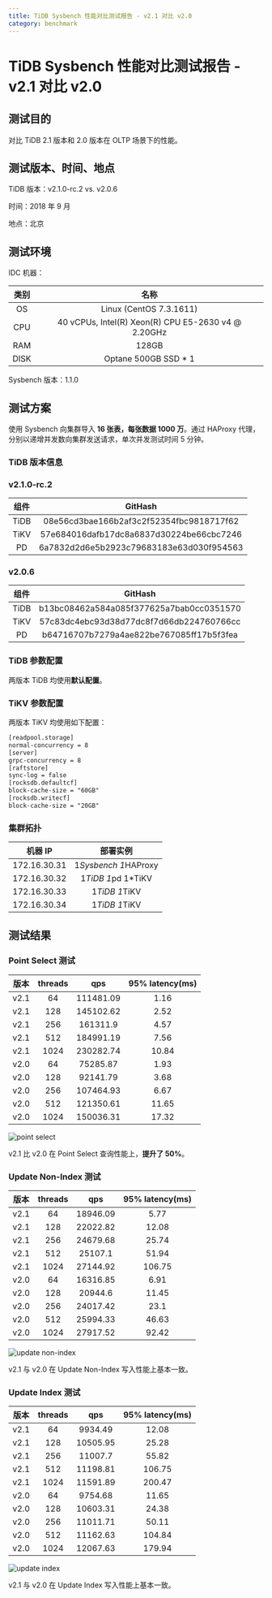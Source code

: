 ```yaml
---
title: TiDB Sysbench 性能对比测试报告 - v2.1 对比 v2.0
category: benchmark
---
```


# TiDB Sysbench 性能对比测试报告 - v2.1 对比 v2.0

## 测试目的

对比 TiDB 2.1 版本和 2.0 版本在 OLTP 场景下的性能。

## 测试版本、时间、地点

TiDB 版本：v2.1.0-rc.2 vs. v2.0.6

时间：2018 年 9 月

地点：北京

## 测试环境

IDC 机器：

|  类别  |                         名称                          |
|:----:|:---------------------------------------------------:|
|  OS  |               Linux (CentOS 7.3.1611)               |
| CPU  | 40 vCPUs, Intel(R) Xeon(R) CPU E5-2630 v4 @ 2.20GHz |
| RAM  |                        128GB                        |
| DISK |               Optane 500GB SSD \* 1               |


Sysbench 版本：1.1.0

## 测试方案

使用 Sysbench 向集群导入 **16 张表，每张数据 1000 万**。通过 HAProxy 代理，分别以递增并发数向集群发送请求，单次并发测试时间 5 分钟。

### TiDB 版本信息

### v2.1.0-rc.2

|  组件  |                 GitHash                  |
|:----:|:----------------------------------------:|
| TiDB | 08e56cd3bae166b2af3c2f52354fbc9818717f62 |
| TiKV | 57e684016dafb17dc8a6837d30224be66cbc7246 |
|  PD  | 6a7832d2d6e5b2923c79683183e63d030f954563 |


### v2.0.6

|  组件  |                 GitHash                  |
|:----:|:----------------------------------------:|
| TiDB | b13bc08462a584a085f377625a7bab0cc0351570 |
| TiKV | 57c83dc4ebc93d38d77dc8f7d66db224760766cc |
|  PD  | b64716707b7279a4ae822be767085ff17b5f3fea |


### TiDB 参数配置

两版本 TiDB 均使用**默认配置**。

### TiKV 参数配置

两版本 TiKV 均使用如下配置：

```txt
[readpool.storage]
normal-concurrency = 8
[server]
grpc-concurrency = 8
[raftstore]
sync-log = false
[rocksdb.defaultcf]
block-cache-size = "60GB"
[rocksdb.writecf]
block-cache-size = "20GB"
```

### 集群拓扑

|    机器 IP     |           部署实例            |
|:------------:|:-------------------------:|
| 172.16.30.31 | 1*Sysbench 1*HAProxy  |
| 172.16.30.32 | 1*TiDB 1*pd 1\*TiKV |
| 172.16.30.33 |     1*TiDB 1*TiKV     |
| 172.16.30.34 |     1*TiDB 1*TiKV     |


## 测试结果

### Point Select 测试

|  版本  | threads |    qps    | 95% latency(ms) |
|:----:|:-------:|:---------:|:---------------:|
| v2.1 |   64    | 111481.09 |      1.16       |
| v2.1 |   128   | 145102.62 |      2.52       |
| v2.1 |   256   | 161311.9  |      4.57       |
| v2.1 |   512   | 184991.19 |      7.56       |
| v2.1 |  1024   | 230282.74 |      10.84      |
| v2.0 |   64    | 75285.87  |      1.93       |
| v2.0 |   128   | 92141.79  |      3.68       |
| v2.0 |   256   | 107464.93 |      6.67       |
| v2.0 |   512   | 121350.61 |      11.65      |
| v2.0 |  1024   | 150036.31 |      17.32      |


![point select](/media/sysbench_v3_point_select.png)

v2.1 比 v2.0 在 Point Select 查询性能上，**提升了 50%**。

### Update Non-Index 测试

|  版本  | threads |   qps    | 95% latency(ms) |
|:----:|:-------:|:--------:|:---------------:|
| v2.1 |   64    | 18946.09 |      5.77       |
| v2.1 |   128   | 22022.82 |      12.08      |
| v2.1 |   256   | 24679.68 |      25.74      |
| v2.1 |   512   | 25107.1  |      51.94      |
| v2.1 |  1024   | 27144.92 |     106.75      |
| v2.0 |   64    | 16316.85 |      6.91       |
| v2.0 |   128   | 20944.6  |      11.45      |
| v2.0 |   256   | 24017.42 |      23.1       |
| v2.0 |   512   | 25994.33 |      46.63      |
| v2.0 |  1024   | 27917.52 |      92.42      |


![update non-index](/media/sysbench_v3_update_non_index.png)

v2.1 与 v2.0 在 Update Non-Index 写入性能上基本一致。

### Update Index 测试

|  版本  | threads |   qps    | 95% latency(ms) |
|:----:|:-------:|:--------:|:---------------:|
| v2.1 |   64    | 9934.49  |      12.08      |
| v2.1 |   128   | 10505.95 |      25.28      |
| v2.1 |   256   | 11007.7  |      55.82      |
| v2.1 |   512   | 11198.81 |     106.75      |
| v2.1 |  1024   | 11591.89 |     200.47      |
| v2.0 |   64    | 9754.68  |      11.65      |
| v2.0 |   128   | 10603.31 |      24.38      |
| v2.0 |   256   | 11011.71 |      50.11      |
| v2.0 |   512   | 11162.63 |     104.84      |
| v2.0 |  1024   | 12067.63 |     179.94      |


![update index](/media/sysbench_v3_update_index.png)

v2.1 与 v2.0 在 Update Index 写入性能上基本一致。